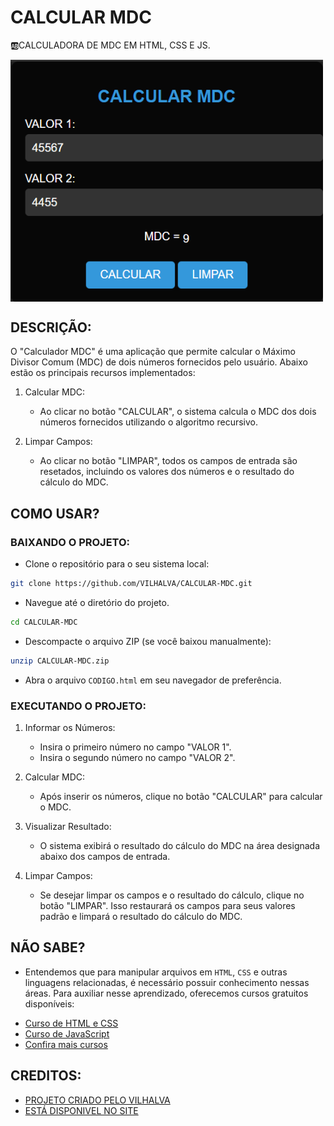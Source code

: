 # CALCULAR MDC
🆎CALCULADORA DE MDC EM HTML, CSS E JS.

<img src="FOTO.png" align="center" width="500"> <br>

## DESCRIÇÃO:
O "Calculador MDC" é uma aplicação que permite calcular o Máximo Divisor Comum (MDC) de dois números fornecidos pelo usuário. Abaixo estão os principais recursos implementados:

1. Calcular MDC:
   - Ao clicar no botão "CALCULAR", o sistema calcula o MDC dos dois números fornecidos utilizando o algoritmo recursivo.

2. Limpar Campos:
   - Ao clicar no botão "LIMPAR", todos os campos de entrada são resetados, incluindo os valores dos números e o resultado do cálculo do MDC.

## COMO USAR?
### BAIXANDO O PROJETO:
* Clone o repositório para o seu sistema local:

```bash
git clone https://github.com/VILHALVA/CALCULAR-MDC.git
```

* Navegue até o diretório do projeto.

```bash
cd CALCULAR-MDC
```

* Descompacte o arquivo ZIP (se você baixou manualmente):

```bash
unzip CALCULAR-MDC.zip
```

* Abra o arquivo `CODIGO.html` em seu navegador de preferência.

### EXECUTANDO O PROJETO:
1. Informar os Números:
   - Insira o primeiro número no campo "VALOR 1".
   - Insira o segundo número no campo "VALOR 2".

2. Calcular MDC:
   - Após inserir os números, clique no botão "CALCULAR" para calcular o MDC.

3. Visualizar Resultado:
   - O sistema exibirá o resultado do cálculo do MDC na área designada abaixo dos campos de entrada.

4. Limpar Campos:
   - Se desejar limpar os campos e o resultado do cálculo, clique no botão "LIMPAR". Isso restaurará os campos para seus valores padrão e limpará o resultado do cálculo do MDC.

## NÃO SABE?
- Entendemos que para manipular arquivos em `HTML`, `CSS` e outras linguagens relacionadas, é necessário possuir conhecimento nessas áreas. Para auxiliar nesse aprendizado, oferecemos cursos gratuitos disponíveis:
* [Curso de HTML e CSS](https://github.com/VILHALVA/CURSO-DE-HTML-E-CSS)
* [Curso de JavaScript](https://github.com/VILHALVA/CURSO-DE-JAVASCRIPT)
* [Confira mais cursos](https://github.com/VILHALVA?tab=repositories&q=+topic:CURSO)

## CREDITOS:
- [PROJETO CRIADO PELO VILHALVA](https://github.com/VILHALVA)
- [ESTÁ DISPONIVEL NO SITE](https://vilhalva.github.io/STYLER/STYLER.html)


